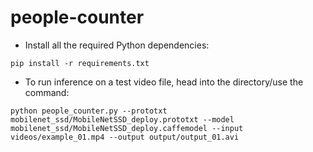 # people-counter

- Install all the required Python dependencies:

```
pip install -r requirements.txt
```

- To run inference on a test video file, head into the directory/use the command:

```
python people_counter.py --prototxt mobilenet_ssd/MobileNetSSD_deploy.prototxt --model mobilenet_ssd/MobileNetSSD_deploy.caffemodel --input videos/example_01.mp4 --output output/output_01.avi
```
